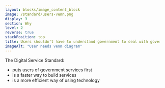 ```yaml
---
layout: blocks/image_content_block
image: /standard/users-venn.png
display: 3
section: Why
level: 2
reverse: true
stackPosition: top
title: Users shouldn't have to understand government to deal with government
imageAlt: "User needs venn diagram"
---
```


The Digital Service Standard:

- puts users of government services first
- is a faster way to build services
- is a more efficient way of using technology
